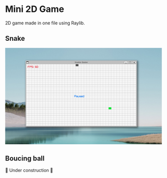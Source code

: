 # Mini 2D Game 

2D game made in one file using Raylib.

## Snake

![Snake demo](https://github.com/heryTz/mini2DGame/blob/main/snake.png?v=2)

## Boucing ball

🚧 Under construction 🚧
